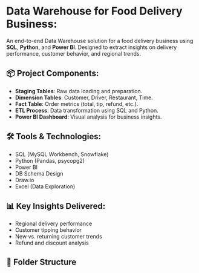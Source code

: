 # Data Warehouse for Food Delivery Business:
An end-to-end Data Warehouse solution for a food delivery business using **SQL**, **Python**, and **Power BI**. Designed to extract insights on delivery performance, customer behavior, and regional trends.

## 📦 Project Components:
- **Staging Tables**: Raw data loading and preparation.
- **Dimension Tables**: Customer, Driver, Restaurant, Time.
- **Fact Table**: Order metrics (total, tip, refund, etc.).
- **ETL Process**: Data transformation using SQL and Python.
- **Power BI Dashboard**: Visual analysis for business insights.

## 🛠️ Tools & Technologies:
- SQL (MySQL Workbench, Snowflake)
- Python (Pandas, psycopg2)
- Power BI
- DB Schema Design
- Draw.io
- Excel (Data Exploration)

## 📊 Key Insights Delivered:
- Regional delivery performance
- Customer tipping behavior
- New vs. returning customer trends
- Refund and discount analysis

## 📁 Folder Structure



